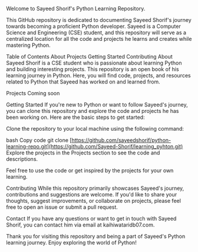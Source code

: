 Welcome to Sayeed Shorif's Python Learning Repository.

This GitHub repository is dedicated to documenting Sayeed Shorif's journey towards becoming a proficient Python developer. Sayeed is a Computer Science and Engineering (CSE) student, and this repository will serve as a centralized location for all the code and projects he learns and creates while mastering Python.

Table of Contents
About
Projects
Getting Started
Contributing
About
Sayeed Shorif is a CSE student who is passionate about learning Python and building interesting projects. This repository is an open book of his learning journey in Python. Here, you will find code, projects, and resources related to Python that Sayeed has worked on and learned from.

Projects
Coming soon

Getting Started
If you're new to Python or want to follow Sayeed's journey, you can clone this repository and explore the code and projects he has been working on. Here are the basic steps to get started:

Clone the repository to your local machine using the following command:

bash
Copy code
git clone [https://github.com/sayeedshorif/python-learning-repo.git](https://github.com/Sayeed-Shorif/learning_pyhton.git)
Explore the projects in the Projects section to see the code and descriptions.

Feel free to use the code or get inspired by the projects for your own learning.

Contributing
While this repository primarily showcases Sayeed's journey, contributions and suggestions are welcome. If you'd like to share your thoughts, suggest improvements, or collaborate on projects, please feel free to open an issue or submit a pull request.

Contact
If you have any questions or want to get in touch with Sayeed Shorif, you can contact him via email at kaihiwataridb07.com.

Thank you for visiting this repository and being a part of Sayeed's Python learning journey. Enjoy exploring the world of Python!

